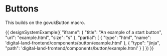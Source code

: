 # Buttons

This builds on the govukButton macro.

{{ designSystemExample({
"iframe": {
    "title": "An example of a start button",
    "url": "example.html",
    "size": "s"
},
"partial": [
    {
    "type": "html",
    "name": 'digital-land-frontend/components/button/example.html'
    },
    {
    "type": "jinja",
    "path": 'digital-land-frontend/components/button/example.html'
    }
]
}) }}
